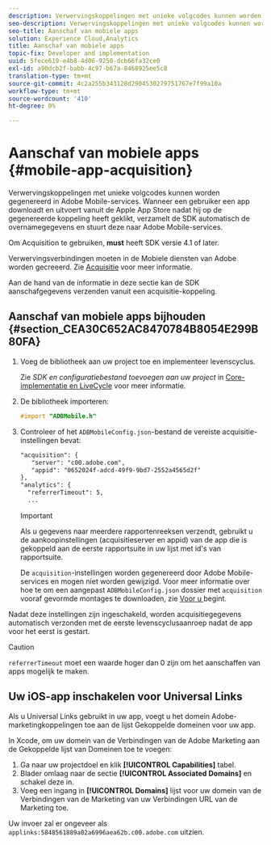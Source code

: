 ```yaml
---
description: Verwervingskoppelingen met unieke volgcodes kunnen worden gegenereerd in Adobe Mobile-services. Wanneer een gebruiker een app downloadt en uitvoert vanuit de Apple App Store nadat hij op de gegenereerde koppeling heeft geklikt, verzamelt de SDK automatisch de overnamegegevens en stuurt deze naar Adobe Mobile-services.
seo-description: Verwervingskoppelingen met unieke volgcodes kunnen worden gegenereerd in Adobe Mobile-services. Wanneer een gebruiker een app downloadt en uitvoert vanuit de Apple App Store nadat hij op de gegenereerde koppeling heeft geklikt, verzamelt de SDK automatisch de overnamegegevens en stuurt deze naar Adobe Mobile-services.
seo-title: Aanschaf van mobiele apps
solution: Experience Cloud,Analytics
title: Aanschaf van mobiele apps
topic-fix: Developer and implementation
uuid: 5fece619-e4b8-4d06-9250-dcb66fa32ce0
exl-id: a90dcb2f-babb-4c97-b67a-8468925ee5c8
translation-type: tm+mt
source-git-commit: 4c2a255b343128d2904530279751767e7f99a10a
workflow-type: tm+mt
source-wordcount: '410'
ht-degree: 0%

---
```


# Aanschaf van mobiele apps {#mobile-app-acquisition}

Verwervingskoppelingen met unieke volgcodes kunnen worden gegenereerd in Adobe Mobile-services. Wanneer een gebruiker een app downloadt en uitvoert vanuit de Apple App Store nadat hij op de gegenereerde koppeling heeft geklikt, verzamelt de SDK automatisch de overnamegegevens en stuurt deze naar Adobe Mobile-services.

Om Acquisition te gebruiken, **must** heeft SDK versie 4.1 of later.

Verwervingsverbindingen moeten in de Mobiele diensten van Adobe worden gecreeerd. Zie [Acquisitie](/help/using/acquisition-main/acquisition-main.md) voor meer informatie.

Aan de hand van de informatie in deze sectie kan de SDK aanschafgegevens verzenden vanuit een acquisitie-koppeling.

## Aanschaf van mobiele apps bijhouden {#section_CEA30C652AC8470784B8054E299B80FA}

1. Voeg de bibliotheek aan uw project toe en implementeer levenscyclus.

   Zie *SDK en configuratiebestand toevoegen aan uw project* in [Core-implementatie en LiveCycle](/help/ios/getting-started/dev-qs.md) voor meer informatie.
1. De bibliotheek importeren:

   ```objective-c
   #import "ADBMobile.h"
   ```

1. Controleer of het `ADBMobileConfig.json`-bestand de vereiste acquisitie-instellingen bevat:

   ```xml
   "acquisition": { 
      "server": "c00.adobe.com", 
      "appid": "0652024f-adcd-49f9-9bd7-2552a4565d2f" 
   }, 
   "analytics": { 
     "referrerTimeout": 5, 
     ...
   ```

   >[!IMPORTANT]
   >
   >Als u gegevens naar meerdere rapportenreeksen verzendt, gebruikt u de aankoopinstellingen (acquisitieserver en appid) van de app die is gekoppeld aan de eerste rapportsuite in uw lijst met id&#39;s van rapportsuite.

   De `acquisition`-instellingen worden gegenereerd door Adobe Mobile-services en mogen niet worden gewijzigd. Voor meer informatie over hoe te om een aangepast `ADBMobileConfig.json` dossier met `acquisition` vooraf gevormde montages te downloaden, zie [Voor u ](/help/ios/getting-started/requirements.md) begint.

Nadat deze instellingen zijn ingeschakeld, worden acquisitiegegevens automatisch verzonden met de eerste levenscyclusaanroep nadat de app voor het eerst is gestart.

>[!CAUTION]
>
>`referrerTimeout` moet een waarde hoger dan 0 zijn om het aanschaffen van apps mogelijk te maken.

## Uw iOS-app inschakelen voor Universal Links

Als u Universal Links gebruikt in uw app, voegt u het domein Adobe-marketingkoppelingen toe aan de lijst Gekoppelde domeinen voor uw app.

In Xcode, om uw domein van de Verbindingen van de Adobe Marketing aan de Gekoppelde lijst van Domeinen toe te voegen:

1. Ga naar uw projectdoel en klik **[!UICONTROL Capabilities]** tabel.
2. Blader omlaag naar de sectie **[!UICONTROL Associated Domains]** en schakel deze in.
3. Voeg een ingang in **[!UICONTROL Domains]** lijst voor uw domein van de Verbindingen van de Marketing van uw Verbindingen URL van de Marketing toe.

Uw invoer zal er ongeveer als `applinks:5848561889a02a6996aea62b.c00.adobe.com` uitzien.
